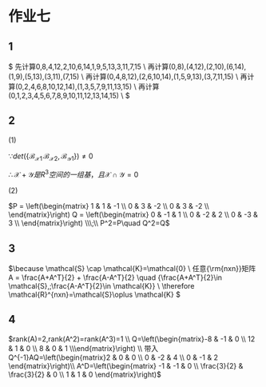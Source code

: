 # 作业七

## 1

$
先计算0,8,4,12,2,10,6,14,1,9,5,13,3,11,7,15 \\
再计算(0,8),(4,12),(2,10),(6,14),(1,9),(5,13),(3,11),(7,15) \\
再计算(0,4,8,12),(2,6,10,14),(1,5,9,13),(3,7,11,15) \\
再计算(0,2,4,6,8,10,12,14),(1,3,5,7,9,11,13,15) \\
再计算(0,1,2,3,4,5,6,7,8,9,10,11,12,13,14,15) \\
$

## 2

(1)

$\because det(\{\mathcal{B_\mathcal{X1}}\, \mathcal{B_\mathcal{X2}},\mathcal{B_{\mathcal{Y}1}}\}) \ne 0$

$\therefore\mathcal{X}+\mathcal{Y}是R^3空间的一组基，且\mathcal{X}\cap\mathcal{Y}=\mathcal{0}$
  
(2)

$P = \left(\begin{matrix}
1 & 1 & -1 \\
0 & 3 & -2 \\
0 & 3 & -2 \\
\end{matrix}\right)
Q = \left(\begin{matrix}
0 & -1 & 1 \\
0 & -2 & 2 \\
0 & -3 & 3 \\
\end{matrix}\right)
\\\;\\
P^2=P\quad Q^2=Q$

## 3

$\because \mathcal{S} \cap \mathcal{K}=\mathcal{0} \\
任意{\rm{nxn}}矩阵 A = \frac{A+A^T}{2} + \frac{A-A^T}{2} \quad \{\frac{A+A^T}{2}\in \mathcal{S}\,\;\frac{A-A^T}{2}\in \mathcal{K}\} \\
\therefore \mathcal{R}^{nxn}=\mathcal{S}\oplus \mathcal{K}
$

## 4

$rank(A)=2,rank(A^2)=rank(A^3)=1 \\
Q=\left(\begin{matrix}-8 & -1 & 0 \\ 12 & 1 & 0 \\ 8 & 0 & 1 \\\end{matrix}\right) \\
带入Q^{-1}AQ=\left(\begin{matrix}2 & 0 & 0 \\ 0 & -2 & 4 \\ 0 & -1 & 2 \end{matrix}\right)\\
A^D=\left(\begin{matrix} -1 & -1 & 0 \\ \frac{3}{2} & \frac{3}{2} & 0 \\ 1 & 1 & 0 \end{matrix}\right)$

